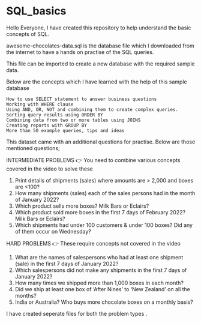 # SQL_basics

Hello Everyone, I have created this repository to help understand the basic concepts of SQL.

awesome-chocolates-data.sql is the database file which I downloaded from the internet
to have a hands on practise of the SQL queries.

This file can be imported to create a new database with the required sample data.

Below are the concepts which I have learned with the help of this sample database

    How to use SELECT statement to answer business questions
    Working with WHERE clause
    Using AND, OR, NOT and combining them to create complex queries.
    Sorting query results using ORDER BY
    Combining data from two or more tables using JOINS
    Creating reports with GROUP BY
    More than 50 example queries, tips and ideas

This dataset came with an additional questions for practise. Below are those mentioned questions;

INTERMEDIATE PROBLEMS
👉 You need to combine various concepts covered in the video to solve these

1. Print details of shipments (sales) where amounts are > 2,000 and boxes are <100?
2. How many shipments (sales) each of the sales persons had in the month of January 2022?
3. Which product sells more boxes? Milk Bars or Eclairs?
4. Which product sold more boxes in the first 7 days of February 2022? Milk Bars or Eclairs?
5. Which shipments had under 100 customers & under 100 boxes? Did any of them occur on Wednesday?

HARD PROBLEMS
👉 These require concepts not covered in the video

1. What are the names of salespersons who had at least one shipment (sale) in the first 7 days of January 2022?
2. Which salespersons did not make any shipments in the first 7 days of January 2022?
3. How many times we shipped more than 1,000 boxes in each month?
4. Did we ship at least one box of ‘After Nines’ to ‘New Zealand’ on all the months?
5. India or Australia? Who buys more chocolate boxes on a monthly basis?

I have created seperate files for both the problem types .
